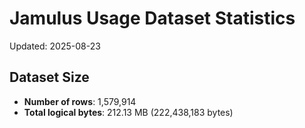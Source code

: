 # Jamulus Usage Dataset Statistics

Updated: 2025-08-23

## Dataset Size
- **Number of rows**: 1,579,914
- **Total logical bytes**: 212.13 MB (222,438,183 bytes)
